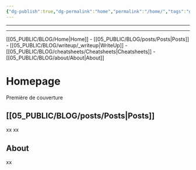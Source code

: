 ```yaml
---
{"dg-publish":true,"dg-permalink":"home","permalink":"/home/","tags":"gardenEntry"}
---
```


---
---
[[05_PUBLIC/BLOG/Home\|Home]] - [[05_PUBLIC/BLOG/posts/Posts\|Posts]] - [[05_PUBLIC/BLOG/writeup/_writeup\|WriteUp]] - [[05_PUBLIC/BLOG/cheatsheets/Cheatsheets\|Cheatsheets]] - [[05_PUBLIC/BLOG/about/About\|About]]


# Homepage
Première de couverture

## [[05_PUBLIC/BLOG/posts/Posts\|Posts]]

xx
xx

## About

xx

